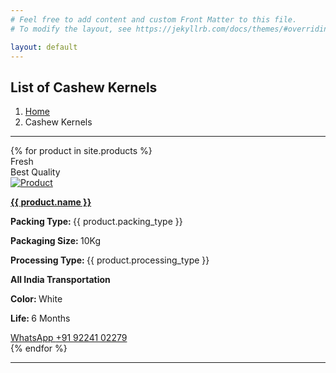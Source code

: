 ```yaml
---
# Feel free to add content and custom Front Matter to this file.
# To modify the layout, see https://jekyllrb.com/docs/themes/#overriding-theme-defaults

layout: default
---
```



<main id="main">
  <!-- ======= Breadcrumbs ======= -->
  <div class="breadcrumbs">
    <div class="container">
      <div class="d-flex justify-content-between align-items-center">
        <h2>List of Cashew Kernels</h2>
        <ol>
          <li><a href="/">Home</a></li>
          <li>Cashew Kernels</li>
        </ol>
      </div>
      <hr />
    </div>
  </div>
  <!-- End Breadcrumbs -->
  <div class="inner-page">
    <div class="container">
      <div class="row">
        {% for product in site.products %}
          <div class="col-md-4 mb-3">
            <div class="card h-100">
              <div class="d-flex justify-content-between position-absolute w-100">
                <div class="label-new">
                  <span class="text-white bg-success small d-flex align-items-center px-2 py-1">
                  <i class="fa fa-star" aria-hidden="true"></i>
                  <span class="ml-1">Fresh</span>
                  </span>
                </div>
                <div class="label-sale">
                  <span class="text-white bg-primary small d-flex align-items-center px-2 py-1">
                  <i class="fa fa-tag" aria-hidden="true"></i>
                  <span class="ml-1">Best Quality</span>
                  </span>
                </div>
              </div>
              <a href="#">
              <img src="assets/img/products/{{ product.image }}" class="card-img-top" alt="Product">
              </a>
              <div class="card-body px-2 pb-2 pt-1">
                <div class="d-flex justify-content-between">
<!--                   <div>
                    <p class="h4 text-primary">$129,99</p>
                  </div> -->
<!--                   <div>
                    <a href="#" class="text-secondary lead" data-toggle="tooltip" data-placement="left" title="Compare">
                    <i class="fa fa-line-chart" aria-hidden="true"></i>
                    </a>
                  </div> -->
                </div>
                                <p class="mb-0">
                  <strong>
                  <a href="#" class="text-secondary">{{ product.name }}</a>
                  </strong>
                </p>
                <p class="text-warning d-flex align-items-center mb-2">
                  <i class="fa fa-star" aria-hidden="true"></i>
                  <i class="fa fa-star" aria-hidden="true"></i>
                  <i class="fa fa-star" aria-hidden="true"></i>
                  <i class="fa fa-star" aria-hidden="true"></i>
                  <i class="fa fa-star" aria-hidden="true"></i>
                </p>
                <div class="d-flex mb-3 justify-content-between">
                  <div>
                    <p class="mb-0 small"><b>Packing Type: </b> {{ product.packing_type }}</p>
                    <p class="mb-0 small"><b>Packaging Size: </b> 10Kg</p>
                    <p class="mb-0 small"><b>Processing Type: </b> {{ product.processing_type }}</p>
                  </div>
                  <div class="text-right">
                    <p class="mb-0 small"><b>All India Transportation</b></p>
                    <p class="mb-0 small"><b>Color: </b> White</p>
                    <p class="mb-0 small"><b>Life: </b> 6 Months</p>
                  </div>
                </div>
                <div class="d-flex justify-content-between">
                  <div class="col px-0">
                    <a href='https://wa.me/+919224102279' target='_blank' class="btn btn-success  btn-block">
                      WhatsApp
                      <i class= "fa fa-whatsapp"></i>
                    </a>
                    <a href="tel:+91 92241 02279" target="_blank" class="btn btn-outline-primary btn-block">
                      <i class="fa fa-mobile" aria-hidden="true"></i>
                      +91 92241 02279
                    </a>
                  </div>
                </div>
              </div>
            </div>
          </div>
        {% endfor %}
      </div>
    </div>
    <div class="container">
      <hr />
    </div>
  </div>
</main>
<!-- End #main -->
